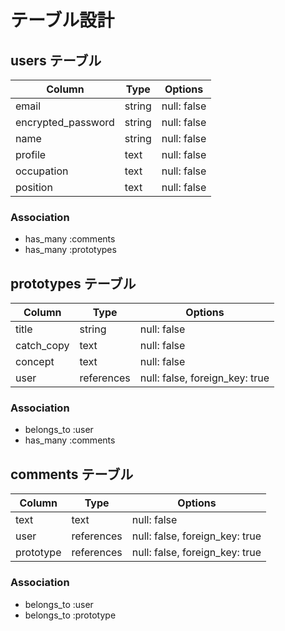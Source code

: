# テーブル設計

## users テーブル

| Column             | Type   | Options     |
| ------------------ | ------ | ----------- |
| email              | string | null: false |
| encrypted_password | string | null: false |
| name               | string | null: false |
| profile            | text   | null: false |
| occupation         | text   | null: false |
| position           | text   | null: false |

### Association
- has_many :comments
- has_many :prototypes


## prototypes テーブル

| Column     | Type      | Options                       |
| ---------- | --------- | ----------------------------- |
| title      | string    | null: false                   |
| catch_copy | text      | null: false                   |
| concept    | text      | null: false                   
| user       |references |null: false, foreign_key: true | 

### Association
- belongs_to :user
- has_many :comments


## comments テーブル

| Column    | Type       | Options                        |
| --------- | ---------- | ------------------------------ |
| text      | text       | null: false                    |
| user      | references | null: false, foreign_key: true |
| prototype | references | null: false, foreign_key: true |

### Association
- belongs_to :user
- belongs_to :prototype